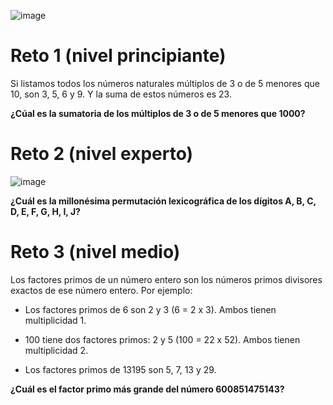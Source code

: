 

![image](https://user-images.githubusercontent.com/91023374/148427909-33c7e61a-a89a-4fd2-af72-25c562ebeccf.png)

# Reto 1 (nivel principiante)

Si listamos todos los números naturales múltiplos de 3 o de 5 menores que 10, son 3, 5, 6 y 9. Y la suma de estos números es 23.

**¿Cúal es la sumatoria de los múltiplos de 3 o de 5 menores que 1000?**

# Reto 2 (nivel experto)

![image](https://user-images.githubusercontent.com/91023374/148430099-ade2ef27-6736-4306-9131-65f0c2094464.png)

**¿Cuál es la millonésima permutación lexicográfica de los dígitos A, B, C, D, E, F, G, H, I, J?**

# Reto 3 (nivel medio)

Los factores primos de un número entero son los números primos divisores exactos de ese número entero. Por ejemplo:

- Los factores primos de 6 son 2 y 3 (6 = 2 x 3). Ambos tienen multiplicidad 1.

- 100 tiene dos factores primos: 2 y 5 (100 = 22 x 52). Ambos tienen multiplicidad 2.

- Los factores primos de 13195 son 5, 7, 13 y 29.

**¿Cuál es el factor primo más grande del número 600851475143?**
